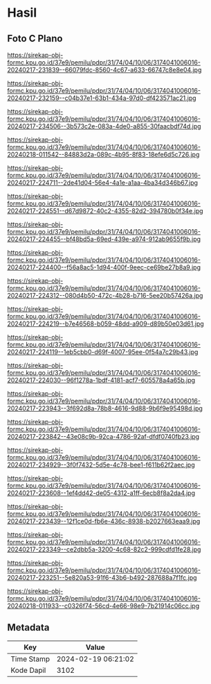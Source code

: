 # Hasil

## Foto C Plano

https://sirekap-obj-formc.kpu.go.id/37e9/pemilu/pdpr/31/74/04/10/06/3174041006016-20240217-231839--66079fdc-8560-4c67-a633-66747c8e8e04.jpg

https://sirekap-obj-formc.kpu.go.id/37e9/pemilu/pdpr/31/74/04/10/06/3174041006016-20240217-232159--c04b37e1-63b1-434a-97d0-df423571ac21.jpg

https://sirekap-obj-formc.kpu.go.id/37e9/pemilu/pdpr/31/74/04/10/06/3174041006016-20240217-234506--3b573c2e-083a-4de0-a855-30faacbdf74d.jpg

https://sirekap-obj-formc.kpu.go.id/37e9/pemilu/pdpr/31/74/04/10/06/3174041006016-20240218-011542--84883d2a-089c-4b95-8f83-18efe6d5c726.jpg

https://sirekap-obj-formc.kpu.go.id/37e9/pemilu/pdpr/31/74/04/10/06/3174041006016-20240217-224711--2de41d04-56e4-4a1e-a1aa-4ba34d346b67.jpg

https://sirekap-obj-formc.kpu.go.id/37e9/pemilu/pdpr/31/74/04/10/06/3174041006016-20240217-224551--d67d9872-40c2-4355-82d2-394780b0f34e.jpg

https://sirekap-obj-formc.kpu.go.id/37e9/pemilu/pdpr/31/74/04/10/06/3174041006016-20240217-224455--bf48bd5a-69ed-439e-a974-912ab9655f9b.jpg

https://sirekap-obj-formc.kpu.go.id/37e9/pemilu/pdpr/31/74/04/10/06/3174041006016-20240217-224400--f56a8ac5-1d94-400f-9eec-ce69be27b8a9.jpg

https://sirekap-obj-formc.kpu.go.id/37e9/pemilu/pdpr/31/74/04/10/06/3174041006016-20240217-224312--080d4b50-472c-4b28-b716-5ee20b57426a.jpg

https://sirekap-obj-formc.kpu.go.id/37e9/pemilu/pdpr/31/74/04/10/06/3174041006016-20240217-224219--b7e46568-b059-48dd-a909-d89b50e03d61.jpg

https://sirekap-obj-formc.kpu.go.id/37e9/pemilu/pdpr/31/74/04/10/06/3174041006016-20240217-224119--1eb5cbb0-d69f-4007-95ee-0f54a7c29b43.jpg

https://sirekap-obj-formc.kpu.go.id/37e9/pemilu/pdpr/31/74/04/10/06/3174041006016-20240217-224030--96f1278a-1bdf-4181-acf7-605578a4a65b.jpg

https://sirekap-obj-formc.kpu.go.id/37e9/pemilu/pdpr/31/74/04/10/06/3174041006016-20240217-223943--3f692d8a-78b8-4616-9d88-9b6f9e95498d.jpg

https://sirekap-obj-formc.kpu.go.id/37e9/pemilu/pdpr/31/74/04/10/06/3174041006016-20240217-223842--43e08c9b-92ca-4786-92af-dfdf0740fb23.jpg

https://sirekap-obj-formc.kpu.go.id/37e9/pemilu/pdpr/31/74/04/10/06/3174041006016-20240217-234929--3f0f7432-5d5e-4c78-bee1-f611b62f2aec.jpg

https://sirekap-obj-formc.kpu.go.id/37e9/pemilu/pdpr/31/74/04/10/06/3174041006016-20240217-223608--1ef4dd42-de05-4312-a1ff-6ecb8f8a2da4.jpg

https://sirekap-obj-formc.kpu.go.id/37e9/pemilu/pdpr/31/74/04/10/06/3174041006016-20240217-223439--12f1ce0d-fb6e-436c-8938-b2027663eaa9.jpg

https://sirekap-obj-formc.kpu.go.id/37e9/pemilu/pdpr/31/74/04/10/06/3174041006016-20240217-223349--ce2dbb5a-3200-4c68-82c2-999cdfd1fe28.jpg

https://sirekap-obj-formc.kpu.go.id/37e9/pemilu/pdpr/31/74/04/10/06/3174041006016-20240217-223251--5e820a53-91f6-43b6-b492-287688a7f1fc.jpg

https://sirekap-obj-formc.kpu.go.id/37e9/pemilu/pdpr/31/74/04/10/06/3174041006016-20240218-011933--c0326f74-56cd-4e66-98e9-7b21914c06cc.jpg


## Metadata

| Key        | Value               |
| ---------- | ------------------- |
| Time Stamp | 2024-02-19 06:21:02 |
| Kode Dapil | 3102                |



